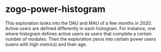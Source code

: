 # zogo-power-histogram

This exploration looks into the DAU and MAU of a few months in 2020. Active users are defined differently in each histogram. For instance, one where histogram defines active users as users that complete a certain number of modules. Then the exploration zeros into certain power users (users with high metrics) and their age.
